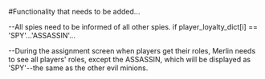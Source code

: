 #Functionality that needs to be added...

--All spies need to be informed of all other spies. if player_loyalty_dict[i] == 'SPY'...'ASSASSIN'...

--During the assignment screen when players get their roles, Merlin needs to see all players' roles, except the ASSASSIN, which will be displayed as 'SPY'--the same as the other evil minions.